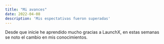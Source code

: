 ```yaml
---
title: "Mi avances"
date: 2022-04-08
description: 'Mis espectativas fueron superadas'
---
```


Desde que inicie he aprendido mucho gracias a LaunchX, en estas semanas se noto el cambio en mis conocimientos.
